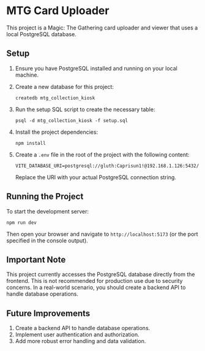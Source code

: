 # MTG Card Uploader

This project is a Magic: The Gathering card uploader and viewer that uses a local PostgreSQL database.

## Setup

1. Ensure you have PostgreSQL installed and running on your local machine.

2. Create a new database for this project:
   ```
   createdb mtg_collection_kiosk
   ```

3. Run the setup SQL script to create the necessary table:
   ```
   psql -d mtg_collection_kiosk -f setup.sql
   ```

4. Install the project dependencies:
   ```
   npm install
   ```

5. Create a `.env` file in the root of the project with the following content:
   ```
   VITE_DATABASE_URI=postgresql://gluth:Caprisun1!@192.168.1.126:5432/mtg_collection_kiosk
   ```
   Replace the URI with your actual PostgreSQL connection string.

## Running the Project

To start the development server:

```
npm run dev
```

Then open your browser and navigate to `http://localhost:5173` (or the port specified in the console output).

## Important Note

This project currently accesses the PostgreSQL database directly from the frontend. This is not recommended for production use due to security concerns. In a real-world scenario, you should create a backend API to handle database operations.

## Future Improvements

1. Create a backend API to handle database operations.
2. Implement user authentication and authorization.
3. Add more robust error handling and data validation.
